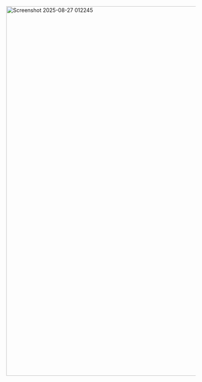 <img width="1920" height="983" alt="Screenshot 2025-08-27 012245" src="https://github.com/user-attachments/assets/336f67be-c63b-47a9-9e47-af193c23a820" />
